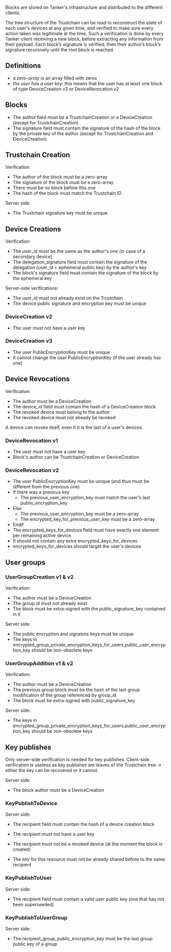 Blocks are stored on Tanker's infrastructure and distributed to the different clients. 

The tree structure of the Trustchain can be read to reconstruct the state of each user's devices at any given time, and verified to make sure every action taken was legitimate at the time. Such a verification is done by every Tanker client receiving a new block, before extracting any information from their payload. Each block’s signature is verified, then their author’s block’s signature recursively until the root block is reached.

## Definitions

- *a zero-array* is an array filled with zeros
- *the user has a user key*: this means that the user has at least one block of type DeviceCreation v3 or DeviceRevocation v2

## Blocks

- The author field must be a TrustchainCreation or a DeviceCreation (except for TrustchainCreation)
- The signature field must contain the signature of the hash of the block by the private key of the author (except for TrustchainCreation and DeviceCreation)

## Trustchain Creation

Verification:

- The author of the block must be a zero-array
- The signature of the block must be a zero-array
- There must be no block before this one
- The hash of the block must match the Trustchain ID

Server side:

- The Trustchain signature key must be unique

## Device Creations

Verification:

- The user_id must be the same as the author's one (in case of a secondary device)
- The delegation_signature field must contain the signature of the delegation (user_id + ephemeral public key) by the author's key
- The block's signature field must contain the signature of the block by the ephemeral key

Server-side verifications:

- The user_id must not already exist on the Trustchain
- The device public signature and encryption key must be unique

### DeviceCreation v2

- The user must not have a user key

### DeviceCreation v3

- The user PublicEncryptionKey must be unique
- It cannot change the user PublicEncryptionKey (if the user already has one)

## Device Revocations

Verification:

- The author must be a DeviceCreation
- The device_id field must contain the hash of a DeviceCreation block
- The revoked device must belong to the author
- The revoked device must not already be revoked

A device can revoke itself, even if it is the last of a user's devices.

### DeviceRevocation v1

- The user must not have a user key
- Block's author can be TrustchainCreation or DeviceCreation

### DeviceRevocation v2

- The user PublicEncryptionKey must be unique (and thus must be different from the previous one)
- If there was a previous key
  - The previous_user_encryption_key must match the user's last public_encryption_key
- Else
  - The previous_user_encryption_key must be a zero-array
  - The encrypted_key_for_previous_user_key must be a zero-array
- Endif
- The encrypted_keys_for_devices field must have exactly one element per remaining active device
- It should not contain any extra encrypted_keys_for_devices
- encrypted_keys_for_devices should target the user's devices

## User groups

### UserGroupCreation v1 & v2

Verification:

- The author must be a DeviceCreation
- The group id must not already exist
- The block must be extra-signed with the public_signature_key contained in it

Server side:

- The public encryption and signature keys must be unique
- The keys in encrypted_group_private_encryption_keys_for_users.public_user_encryption_key should be non-obsolete keys

### UserGroupAddition v1 & v2

Verification:

- The author must be a DeviceCreation
- The previous group block must be the hash of the last group modification of the group referenced by group_id
- The block must be extra-signed with public_signature_key

Server side:

- The keys in encrypted_group_private_encryption_keys_for_users.public_user_encryption_key should be non-obsolete keys

## Key publishes

Only server-side verification is needed for key publishes. Client-side verification is useless as key publishes are leaves of the Trustchain tree → either the key can be recovered or it cannot.

Server side:

- The block author must be a DeviceCreation

### KeyPublishToDevice

Server side:

- The recipient field must contain the hash of a device creation block

- The recipient must not have a user key

- The recipient must not be a revoked device (at the moment the block is created)
- The key for this resource must not be already shared before to the same recipient

### KeyPublishToUser

Server side:

- The recipient field must contain a valid user public key (one that has not been superseeded)

### KeyPublishToUserGroup

Server side:

- The recipient_group_public_encryption_key must be the last group public key of a group